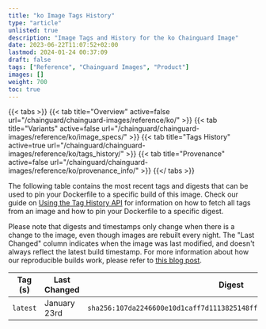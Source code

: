 ```yaml
---
title: "ko Image Tags History"
type: "article"
unlisted: true
description: "Image Tags and History for the ko Chainguard Image"
date: 2023-06-22T11:07:52+02:00
lastmod: 2024-01-24 00:37:09
draft: false
tags: ["Reference", "Chainguard Images", "Product"]
images: []
weight: 700
toc: true
---
```


{{< tabs >}}
{{< tab title="Overview" active=false url="/chainguard/chainguard-images/reference/ko/" >}}
{{< tab title="Variants" active=false url="/chainguard/chainguard-images/reference/ko/image_specs/" >}}
{{< tab title="Tags History" active=true url="/chainguard/chainguard-images/reference/ko/tags_history/" >}}
{{< tab title="Provenance" active=false url="/chainguard/chainguard-images/reference/ko/provenance_info/" >}}
{{</ tabs >}}

The following table contains the most recent tags and digests that can be used to pin your Dockerfile to a specific build of this image. Check our guide on [Using the Tag History API](/chainguard/chainguard-images/using-the-tag-history-api/) for information on how to fetch all tags from an image and how to pin your Dockerfile to a specific digest.

Please note that digests and timestamps only change when there is a change to the image, even though images are rebuilt every night. The "Last Changed" column indicates when the image was last modified, and doesn't always reflect the latest build timestamp. For more information about how our reproducible builds work, please refer to [this blog post](https://www.chainguard.dev/unchained/reproducing-chainguards-reproducible-image-builds).

| Tag (s)   | Last Changed | Digest                                                                    |
|-----------|--------------|---------------------------------------------------------------------------|
|  `latest` | January 23rd | `sha256:107da2246600e10d1caff7d1113825148ff5e1ea59a16cd21735083274ec7cf5` |

